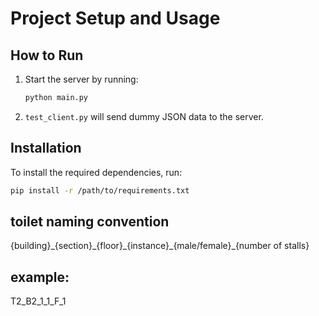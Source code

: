 # Project Setup and Usage

## How to Run  
1. Start the server by running:  
   ```bash  
   python main.py  
   ```  
2. `test_client.py` will send dummy JSON data to the server.  

## Installation  
To install the required dependencies, run:  
```bash  
pip install -r /path/to/requirements.txt  
```
## toilet naming convention
{building}\_{section}\_{floor}\_{instance}\_{male/female}\_{number of stalls}
## example:
T2_B2_1_1_F_1